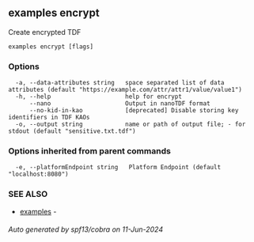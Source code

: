 ## examples encrypt

Create encrypted TDF

```
examples encrypt [flags]
```

### Options

```
  -a, --data-attributes string   space separated list of data attributes (default "https://example.com/attr/attr1/value/value1")
  -h, --help                     help for encrypt
      --nano                     Output in nanoTDF format
      --no-kid-in-kao            [deprecated] Disable storing key identifiers in TDF KAOs
  -o, --output string            name or path of output file; - for stdout (default "sensitive.txt.tdf")
```

### Options inherited from parent commands

```
  -e, --platformEndpoint string   Platform Endpoint (default "localhost:8080")
```

### SEE ALSO

* [examples](examples.md)	 - 

###### Auto generated by spf13/cobra on 11-Jun-2024
